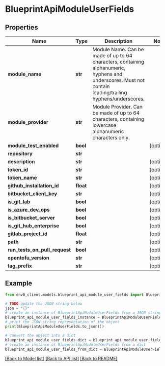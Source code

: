 # BlueprintApiModuleUserFields


## Properties

Name | Type | Description | Notes
------------ | ------------- | ------------- | -------------
**module_name** | **str** | Module Name. Can be made of up to 64 characters, containing alphanumeric, hyphens and underscores. Must not contain leading/trailing hyphens/underscores. | 
**module_provider** | **str** | Module Provider. Can be made of up to 64 characters, containing lowercase alphanumeric characters only. | 
**module_test_enabled** | **bool** |  | [optional] 
**repository** | **str** |  | 
**description** | **str** |  | [optional] 
**token_id** | **str** |  | [optional] 
**token_name** | **str** |  | [optional] 
**github_installation_id** | **float** |  | [optional] 
**bitbucket_client_key** | **str** |  | [optional] 
**is_git_lab** | **bool** |  | [optional] 
**is_azure_dev_ops** | **bool** |  | [optional] 
**is_bitbucket_server** | **bool** |  | [optional] 
**is_git_hub_enterprise** | **bool** |  | [optional] 
**gitlab_project_id** | **float** |  | [optional] 
**path** | **str** |  | [optional] 
**run_tests_on_pull_request** | **bool** |  | [optional] 
**opentofu_version** | **str** |  | [optional] 
**tag_prefix** | **str** |  | [optional] 

## Example

```python
from env0_client.models.blueprint_api_module_user_fields import BlueprintApiModuleUserFields

# TODO update the JSON string below
json = "{}"
# create an instance of BlueprintApiModuleUserFields from a JSON string
blueprint_api_module_user_fields_instance = BlueprintApiModuleUserFields.from_json(json)
# print the JSON string representation of the object
print(BlueprintApiModuleUserFields.to_json())

# convert the object into a dict
blueprint_api_module_user_fields_dict = blueprint_api_module_user_fields_instance.to_dict()
# create an instance of BlueprintApiModuleUserFields from a dict
blueprint_api_module_user_fields_from_dict = BlueprintApiModuleUserFields.from_dict(blueprint_api_module_user_fields_dict)
```
[[Back to Model list]](../README.md#documentation-for-models) [[Back to API list]](../README.md#documentation-for-api-endpoints) [[Back to README]](../README.md)


